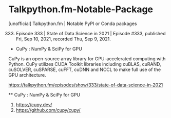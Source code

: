 # Talkpython.fm-Notable-Package
[unofficial] Talkpython.fm | Notable PyPI or Conda packages

333. Episode 333 | State of Data Science in 2021 | Episode #333, published Fri, Sep 10, 2021, recorded Thu, Sep 9, 2021.

* CuPy : NumPy & SciPy for GPU

CuPy is an open-source array library for GPU-accelerated computing with Python. CuPy utilizes CUDA Toolkit libraries including cuBLAS, cuRAND, cuSOLVER, cuSPARSE, cuFFT, cuDNN and NCCL to make full use of the GPU architecture.

https://talkpython.fm/episodes/show/333/state-of-data-science-in-2021 

** CuPy : NumPy & SciPy for GPU

1. https://cupy.dev/
2. https://github.com/cupy/cupy/ 

